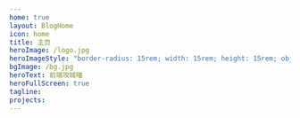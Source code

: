 ```yaml
---
home: true
layout: BlogHome
icon: home
title: 主页
heroImage: /logo.jpg
heroImageStyle: "border-radius: 15rem; width: 15rem; height: 15rem; object-fit: cover;"
bgImage: /bg.jpg
heroText: 前端攻城喵
heroFullScreen: true
tagline:
projects:
---
```

